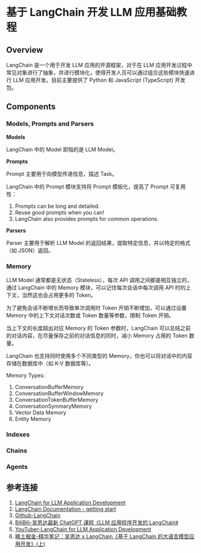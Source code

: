 # 基于 LangChain 开发 LLM 应用基础教程


## Overview

LangChain 是一个用于开发 LLM 应用的开源框架，对于在 LLM 应用开发过程中常见对象进行了抽象，并进行模块化，使得开发人员可以通过组合这些模块快速进行 LLM 应用开发。目前主要提供了 Python 和 JavaScript (TypeScript) 开发包。

## Components

### Models, Prompts and Parsers

**Models**

LangChain 中的 Model 即指的是 LLM Model。

**Prompts**

Prompt 主要用于向模型传递信息，描述 Task。

LangChain 中的 Prompt 模块支持将 Prompt 模板化，提高了 Prompt 可复用性：
1. Prompts can be long and detailed.
2. Reuse good prompts when you can!
3. LangChain also provides prompts for common operations.

**Parsers**

Parser 主要用于解析 LLM Model 的返回结果，提取特定信息，并以特定的格式（如 JSON）返回。

### Memory

LLM Model 通常都是无状态（Stateless），每次 API 调用之间都是相互独立的，通过 LangChain 中的 Memory 模块，可以记住每次会话中每次调用 API 时的上下文，当然这也会占用更多的 Token。

为了避免会话不断增长而导致单次调用时 Token 开销不断增加，可以通过设置 Memory 中的上下文对话次数或 Token 数量等参数，限制 Token 开销。

当上下文的长度超出对应 Memory 的 Token 参数时，LangChain 可以总结之前的对话内容，在尽量保存之前的对话信息的同时，减小 Memory 占用的 Token 数量。

LangChain 也支持同时使用多个不同类型的 Memory，你也可以将对话中的内容存储在数据库中（如 K-V 数据库等）。

Memory Types:
1. ConversationBufferMemory
2. ConversationBufferWindowMemory
3. ConversationTokenBufferMemory
4. ConversationSymmaryMemory
5. Vector Data Memory
6. Entity Memory

### Indexes



### Chains


### Agents


## 参考连接
1. [LangChain for LLM Application Development]( https://learn.deeplearning.ai/langchain )
2. [LangChain Documentation - getting start](https://python.langchain.com/en/latest/getting_started/getting_started.html)
2. [Github-LangChain](https://github.com/hwchase17/langchain)
3. [BiliBili-吴恩达最新 ChatGPT 课程《LLM 应用程序开发的 LangChain》](https://www.bilibili.com/video/BV1zu4y1Z7mc/?p=1&vd_source=2c8ffe4f87b0f9d96f6386c909e5ac1d) 
4. [YouTuber-LangChain for LLM Application Development]( https://www.youtube.com/playlist?list=PLnZF6_W2vM2o_-a8FcC24DZNkmEe3Crrm )
5. [稀土掘金-精华笔记：吴恩达 x LangChain《基于 LangChain 的大语言模型应用开发》(上)](https://juejin.cn/post/7248599585735114789#heading-31)